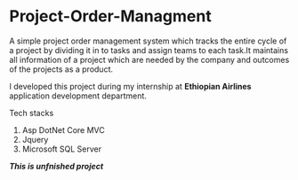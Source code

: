 # Project-Order-Managment

A simple project order management system which tracks the entire cycle of a project by dividing it in to tasks and assign teams to each task.It maintains all information of
a project which are needed by the company and outcomes of the projects as a product.

I developed this project during my internship at <strong>Ethiopian Airlines</strong> application development department.

<p>Tech stacks</p>
<ol>
  <li>Asp DotNet Core MVC</li>
  <li>Jquery</li>
  <li>Microsoft SQL Server</li>
</ol>

<b>*This is unfnished project*</b>
